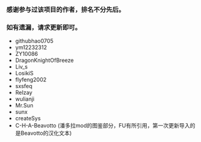 ### 感谢参与过该项目的作者，排名不分先后。
### 如有遗漏，请求更新即可。

* githubhao0705
* ym12232312
* ZY10086
* DragonKnightOfBreeze
* Liv_s
* LosikiS
* flyfeng2002
* sxsfeq
* ReIzay
* wulianji
* Mr.Sun
* sunx
* createSys
* C-H-A-Beavotto (潘多拉mod的图鉴部分，FU有所引用，第一次更新导入的是Beavotto的汉化文本)
